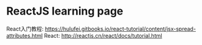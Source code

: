 # ReactJS learning page
React入门教程: https://hulufei.gitbooks.io/react-tutorial/content/jsx-spread-attributes.html 
React: http://reactjs.cn/react/docs/tutorial.html
